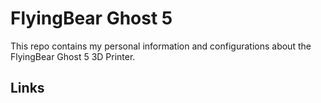 # FlyingBear Ghost 5
This repo contains my personal information and configurations about the FlyingBear Ghost 5 3D Printer.

## Links 